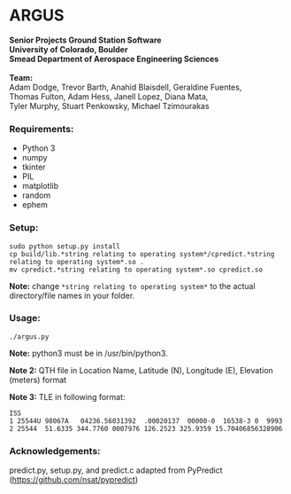 ARGUS
=======

__Senior Projects Ground Station Software__<br />
__University of Colorado, Boulder__<br />
__Smead Department of Aerospace Engineering Sciences__ <br />
<br />
__Team:__ <br />
Adam Dodge, Trevor Barth, Anahid Blaisdell, Geraldine Fuentes,<br />
Thomas Fulton, Adam Hess, Janell Lopez, Diana Mata, <br />
Tyler Murphy, Stuart Penkowsky, Michael Tzimourakas

### Requirements:

  - Python 3
  - numpy
  - tkinter
  - PIL
  - matplotlib
  - random
  - ephem

### Setup:

```
sudo python setup.py install 
cp build/lib.*string relating to operating system*/cpredict.*string relating to operating system*.so .
mv cpredict.*string relating to operating system*.so cpredict.so
```
__Note:__ change `*string relating to operating system*` to the actual directory/file names in your folder.

### Usage:

```./argus.py```

__Note:__ python3 must be in /usr/bin/python3.

__Note 2:__ QTH file in Location Name, Latitude (N), Longitude (E), Elevation (meters) format

__Note 3:__ TLE in following format:
```
ISS
1 25544U 98067A   04236.56031392  .00020137  00000-0  16538-3 0  9993
2 25544  51.6335 344.7760 0007976 126.2523 325.9359 15.70406856328906
```

### Acknowledgements:
predict.py, setup.py, and predict.c adapted from PyPredict (https://github.com/nsat/pypredict)
